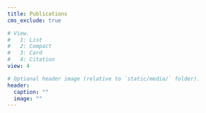 ```yaml
---
title: Publications
cms_exclude: true

# View.
#   1: List
#   2: Compact
#   3: Card
#   4: Citation
view: 4

# Optional header image (relative to `static/media/` folder).
header:
  caption: ""
  image: ""
---
```

